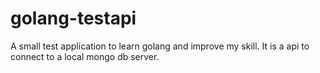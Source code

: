 # golang-testapi
A small test application to learn golang and improve my skill. It is a api to connect to a local mongo db server.
